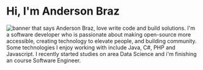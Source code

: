 # Hi, I'm Anderson Braz

<img src="https://media-exp1.licdn.com/dms/image/C5616AQHoEe9Wl2Az3Q/profile-displaybackgroundimage-shrink_200_800/0?e=1600300800&v=beta&t=x99dM3C1Uyr-RX2_Isyn7ExhNywAGf7LPtuKCPy6lCc" alt="banner that says Anderson Braz, love write code and build solutions.">
I'm a software developer who is passionate about making open-source more accessible, creating technology to elevate people, and building community. Some technologies I enjoy working with include Java, C#, PHP and Javascript. I recently started studies on area Data Science and i'm finishing an course Software Engineer.
